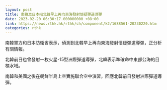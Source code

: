 ```yaml
---
layout: post
title: 南韓及日本指北韓早上再向東海發射懷疑彈道導彈
date: 2023-02-20 06:30:17.000000000 +08:00
link: https://news.rthk.hk/rthk/ch/component/k2/1688561-20230220.htm
categories: rthk
---
```


南韓軍方和日本防衛省表示，偵測到北韓早上再向東海發射懷疑彈道導彈，正分析有關情報。

北韓前日也曾發射一枚火星-15型洲際彈道導彈，北韓表示準確命中東部公海的目標水域。

南韓和美國之後在朝鮮半島上空實施聯合空中演習，回應北韓前日發射洲際彈道導彈。
